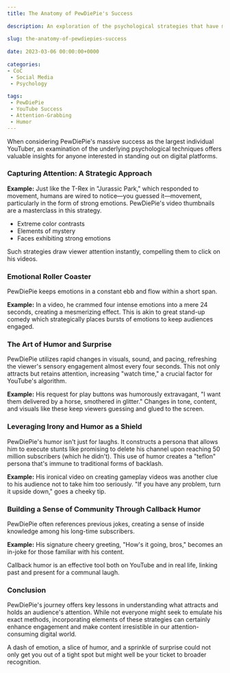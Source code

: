 ```yaml
---
title: The Anatomy of PewDiePie's Success
 
description: An exploration of the psychological strategies that have made PewDiePie a YouTube phenomenon.
 
slug: the-anatomy-of-pewdiepies-success
 
date: 2023-03-06 00:00:00+0000
 
categories:
- CoC
 - Social Media
 - Psychology
 
tags:
 - PewDiePie
 - YouTube Success
 - Attention-Grabbing
 - Humor
--- 
```


When considering PewDiePie's massive success as the largest individual YouTuber, an examination of the underlying psychological techniques offers valuable insights for anyone interested in standing out on digital platforms.

### Capturing Attention: A Strategic Approach

**Example:** Just like the T-Rex in "Jurassic Park," which responded to movement, humans are wired to notice—you guessed it—movement, particularly in the form of strong emotions. PewDiePie's video thumbnails are a masterclass in this strategy.

- Extreme color contrasts
- Elements of mystery
- Faces exhibiting strong emotions

Such strategies draw viewer attention instantly, compelling them to click on his videos.

### Emotional Roller Coaster

PewDiePie keeps emotions in a constant ebb and flow within a short span.

**Example:** In a video, he crammed four intense emotions into a mere 24 seconds, creating a mesmerizing effect. This is akin to great stand-up comedy which strategically places bursts of emotions to keep audiences engaged.

### The Art of Humor and Surprise

PewDiePie utilizes rapid changes in visuals, sound, and pacing, refreshing the viewer's sensory engagement almost every four seconds. This not only attracts but retains attention, increasing "watch time," a crucial factor for YouTube's algorithm.

**Example:** His request for play buttons was humorously extravagant, "I want them delivered by a horse, smothered in glitter." Changes in tone, content, and visuals like these keep viewers guessing and glued to the screen.

### Leveraging Irony and Humor as a Shield

PewDiePie's humor isn't just for laughs. It constructs a persona that allows him to execute stunts like promising to delete his channel upon reaching 50 million subscribers (which he didn't). This use of humor creates a "teflon" persona that's immune to traditional forms of backlash.

**Example:** His ironical video on creating gameplay videos was another clue to his audience not to take him too seriously. "If you have any problem, turn it upside down," goes a cheeky tip.

### Building a Sense of Community Through Callback Humor

PewDiePie often references previous jokes, creating a sense of inside knowledge among his long-time subscribers.

**Example:** His signature cheery greeting, "How's it going, bros," becomes an in-joke for those familiar with his content.

Callback humor is an effective tool both on YouTube and in real life, linking past and present for a communal laugh.

### Conclusion

PewDiePie's journey offers key lessons in understanding what attracts and holds an audience's attention. While not everyone might seek to emulate his exact methods, incorporating elements of these strategies can certainly enhance engagement and make content irresistible in our attention-consuming digital world.

A dash of emotion, a slice of humor, and a sprinkle of surprise could not only get you out of a tight spot but might well be your ticket to broader recognition.
